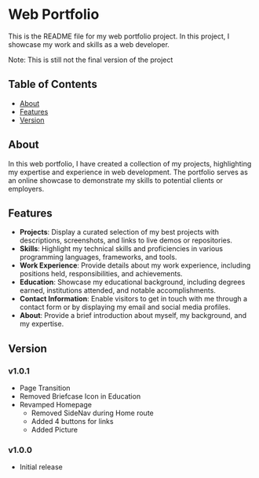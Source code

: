 # Web Portfolio

This is the README file for my web portfolio project. In this project, I showcase my work and skills as a web developer.

Note: This is still not the final version of the project

## Table of Contents

- [About](#about)
- [Features](#features)
- [Version](#version)

## About

In this web portfolio, I have created a collection of my projects, highlighting my expertise and experience in web development. The portfolio serves as an online showcase to demonstrate my skills to potential clients or employers.

## Features

- **Projects**: Display a curated selection of my best projects with descriptions, screenshots, and links to live demos or repositories.
- **Skills**: Highlight my technical skills and proficiencies in various programming languages, frameworks, and tools.
- **Work Experience**: Provide details about my work experience, including positions held, responsibilities, and achievements.
- **Education**: Showcase my educational background, including degrees earned, institutions attended, and notable accomplishments.
- **Contact Information**: Enable visitors to get in touch with me through a contact form or by displaying my email and social media profiles.
- **About**: Provide a brief introduction about myself, my background, and my expertise.

## Version

### v1.0.1

- Page Transition
- Removed Briefcase Icon in Education
- Revamped Homepage
    - Removed SideNav during Home route
    - Added 4 buttons for links
    - Added Picture

### v1.0.0

- Initial release